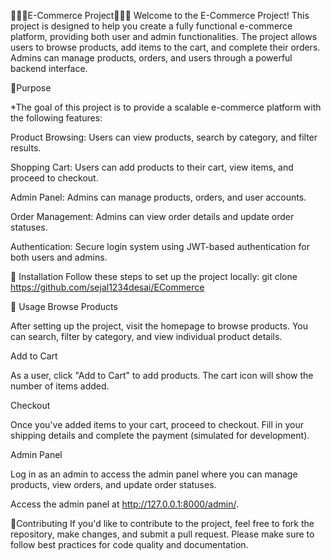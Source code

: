🌟✨✨E-Commerce Project🌟✨✨
Welcome to the E-Commerce Project! This project is designed to help you create a fully functional e-commerce platform, providing both user and admin functionalities. The project allows users to browse products, add items to the cart, and complete their orders. Admins can manage products, orders, and users through a powerful backend interface.


🌟Purpose

*The goal of this project is to provide a scalable e-commerce platform with the following features:

Product Browsing: Users can view products, search by category, and filter results.

Shopping Cart: Users can add products to their cart, view items, and proceed to checkout.

Admin Panel: Admins can manage products, orders, and user accounts.

Order Management: Admins can view order details and update order statuses.

Authentication: Secure login system using JWT-based authentication for both users and admins.

🔧  Installation
Follow these steps to set up the project locally:
git clone https://github.com/sejal1234desai/ECommerce

📖 Usage
Browse Products

After setting up the project, visit the homepage to browse products. You can search, filter by category, and view individual product details.

Add to Cart

As a user, click "Add to Cart" to add products. The cart icon will show the number of items added.

Checkout

Once you've added items to your cart, proceed to checkout. Fill in your shipping details and complete the payment (simulated for development).

Admin Panel

Log in as an admin to access the admin panel where you can manage products, view orders, and update order statuses.

Access the admin panel at http://127.0.0.1:8000/admin/.

🌟Contributing
If you'd like to contribute to the project, feel free to fork the repository, make changes, and submit a pull request. Please make sure to follow best practices for code quality and documentation.



